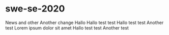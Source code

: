 # swe-se-2020

News and other
Another change
Hallo
Hallo test test
Hallo test test
Another test
Lorem ipsum dolor sit amet
Hallo test test
Another test

